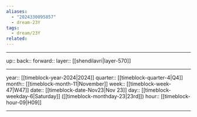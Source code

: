 ```yaml
---
aliases:
  - "2024330095857"
  - dream-23Y
tags:
  - dream/23Y
related:
---
```




***

up:: 
back:: 
forward:: 
layer:: [[shendilavri|layer-570]]

***

year:: [[timeblock-year-2024|2024]]
quarter:: [[timeblock-quarter-4|Q4]]
month:: [[timeblock-month-11|November]]
week:: [[timeblock-week-47|W47]]
date:: [[timeblock-date-Nov23|Nov 23]]
day:: [[timeblock-weekday-6|Saturday]] ([[timeblock-monthday-23|23rd]])
hour:: [[timeblock-hour-09|H09]]

***
